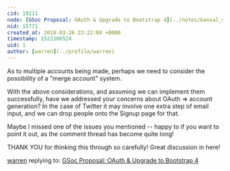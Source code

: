 ```yaml
---
cid: 19211
node: [GSoc Proposal: OAuth & Upgrade to Bootstrap 4](../notes/bansal_sidharth2996/02-20-2018/gsoc-proposal-oauth-authentication)
nid: 15771
created_at: 2018-03-26 23:22:04 +0000
timestamp: 1522106524
uid: 1
author: [warren](../profile/warren)
---
```


As to multiple accounts being made, perhaps we need to consider the possibility of a "merge account" system. 

With the above considerations, and assuming we can implement them successfully, have we addressed your concerns about OAuth => account generation? In the case of Twitter it may involve one extra step of email input, and we can drop people onto the Signup page for that.

Maybe I missed one of the issues you mentioned -- happy to if you want to point it out, as the comment thread has become quite long!

THANK YOU for thinking this through so carefully! Great discussion in here!

[warren](../profile/warren) replying to: [GSoc Proposal: OAuth & Upgrade to Bootstrap 4](../notes/bansal_sidharth2996/02-20-2018/gsoc-proposal-oauth-authentication)

